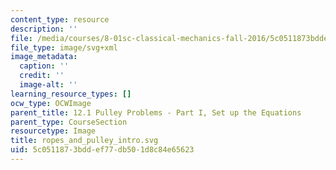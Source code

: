 ```yaml
---
content_type: resource
description: ''
file: /media/courses/8-01sc-classical-mechanics-fall-2016/5c0511873bddef77db501d8c84e65623_ropes_and_pulley_intro.svg
file_type: image/svg+xml
image_metadata:
  caption: ''
  credit: ''
  image-alt: ''
learning_resource_types: []
ocw_type: OCWImage
parent_title: 12.1 Pulley Problems - Part I, Set up the Equations
parent_type: CourseSection
resourcetype: Image
title: ropes_and_pulley_intro.svg
uid: 5c051187-3bdd-ef77-db50-1d8c84e65623
---
```

